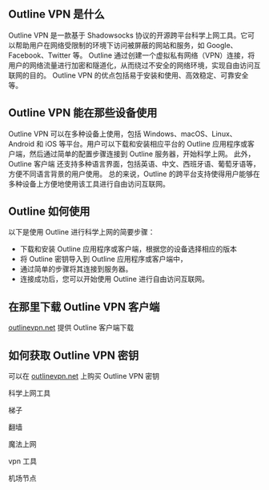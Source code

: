 ## Outline VPN 是什么

Outline VPN 是一款基于 Shadowsocks 协议的开源跨平台科学上网工具。它可以帮助用户在网络受限制的环境下访问被屏蔽的网站和服务，如 Google、Facebook、Twitter 等。
Outline 通过创建一个虚拟私有网络（VPN）连接，将用户的网络流量进行加密和隧道化，从而绕过不安全的网络环境，实现自由访问互联网的目的。
Outline VPN 的优点包括易于安装和使用、高效稳定、可靠安全等。 

## Outline VPN 能在那些设备使用

Outline VPN 可以在多种设备上使用，包括 Windows、macOS、Linux、Android 和 iOS 等平台。用户可以下载和安装相应平台的 Outline 应用程序或客户端，然后通过简单的配置步骤连接到 Outline 服务器，开始科学上网。 
此外，Outline 客户端 还支持多种语言界面，包括英语、中文、西班牙语、葡萄牙语等，方便不同语言背景的用户使用。
总的来说，Outline 的跨平台支持使得用户能够在多种设备上方便地使用该工具进行自由访问互联网。

## Outline 如何使用

以下是使用 Outline 进行科学上网的简要步骤：
- 下载和安装 Outline 应用程序或客户端，根据您的设备选择相应的版本
- 将 Outline 密钥导入到 Outline 应用程序或客户端中，
- 通过简单的步骤将其连接到服务器。
- 连接成功后，您可以开始使用 Outline 进行自由访问互联网。

## 在那里下载 Outline VPN 客户端

[outlinevpn.net](https://outlinevpn.net) 提供 Outline 客户端下载

## 如何获取 Outline VPN 密钥

可以在 [outlinevpn.net](https://outlinevpn.net) 上购买 Outline VPN 密钥

科学上网工具

梯子

翻墙

魔法上网

vpn 工具

机场节点

